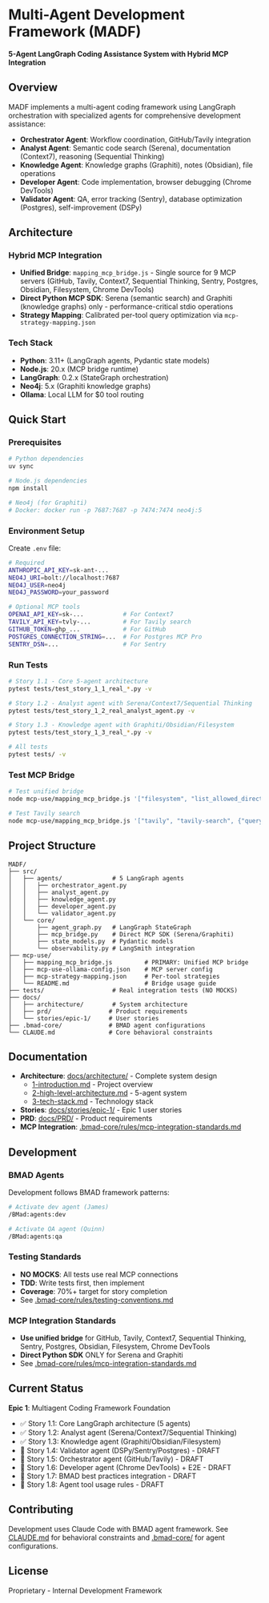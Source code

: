 # Multi-Agent Development Framework (MADF)

**5-Agent LangGraph Coding Assistance System with Hybrid MCP Integration**

## Overview

MADF implements a multi-agent coding framework using LangGraph orchestration with specialized agents for comprehensive development assistance:

- **Orchestrator Agent**: Workflow coordination, GitHub/Tavily integration
- **Analyst Agent**: Semantic code search (Serena), documentation (Context7), reasoning (Sequential Thinking)
- **Knowledge Agent**: Knowledge graphs (Graphiti), notes (Obsidian), file operations
- **Developer Agent**: Code implementation, browser debugging (Chrome DevTools)
- **Validator Agent**: QA, error tracking (Sentry), database optimization (Postgres), self-improvement (DSPy)

## Architecture

### Hybrid MCP Integration
- **Unified Bridge**: `mapping_mcp_bridge.js` - Single source for 9 MCP servers (GitHub, Tavily, Context7, Sequential Thinking, Sentry, Postgres, Obsidian, Filesystem, Chrome DevTools)
- **Direct Python MCP SDK**: Serena (semantic search) and Graphiti (knowledge graphs) only - performance-critical stdio operations
- **Strategy Mapping**: Calibrated per-tool query optimization via `mcp-strategy-mapping.json`

### Tech Stack
- **Python**: 3.11+ (LangGraph agents, Pydantic state models)
- **Node.js**: 20.x (MCP bridge runtime)
- **LangGraph**: 0.2.x (StateGraph orchestration)
- **Neo4j**: 5.x (Graphiti knowledge graphs)
- **Ollama**: Local LLM for $0 tool routing

## Quick Start

### Prerequisites
```bash
# Python dependencies
uv sync

# Node.js dependencies
npm install

# Neo4j (for Graphiti)
# Docker: docker run -p 7687:7687 -p 7474:7474 neo4j:5
```

### Environment Setup
Create `.env` file:
```bash
# Required
ANTHROPIC_API_KEY=sk-ant-...
NEO4J_URI=bolt://localhost:7687
NEO4J_USER=neo4j
NEO4J_PASSWORD=your_password

# Optional MCP tools
OPENAI_API_KEY=sk-...           # For Context7
TAVILY_API_KEY=tvly-...         # For Tavily search
GITHUB_TOKEN=ghp_...            # For GitHub
POSTGRES_CONNECTION_STRING=...  # For Postgres MCP Pro
SENTRY_DSN=...                  # For Sentry
```

### Run Tests
```bash
# Story 1.1 - Core 5-agent architecture
pytest tests/test_story_1_1_real_*.py -v

# Story 1.2 - Analyst agent with Serena/Context7/Sequential Thinking
pytest tests/test_story_1_2_real_analyst_agent.py -v

# Story 1.3 - Knowledge agent with Graphiti/Obsidian/Filesystem
pytest tests/test_story_1_3_real_*.py -v

# All tests
pytest tests/ -v
```

### Test MCP Bridge
```bash
# Test unified bridge
node mcp-use/mapping_mcp_bridge.js '["filesystem", "list_allowed_directories"]'

# Test Tavily search
node mcp-use/mapping_mcp_bridge.js '["tavily", "tavily-search", {"query": "langgraph tutorials"}]'
```

## Project Structure

```
MADF/
├── src/
│   ├── agents/              # 5 LangGraph agents
│   │   ├── orchestrator_agent.py
│   │   ├── analyst_agent.py
│   │   ├── knowledge_agent.py
│   │   ├── developer_agent.py
│   │   └── validator_agent.py
│   └── core/
│       ├── agent_graph.py   # LangGraph StateGraph
│       ├── mcp_bridge.py    # Direct MCP SDK (Serena/Graphiti)
│       ├── state_models.py  # Pydantic models
│       └── observability.py # LangSmith integration
├── mcp-use/
│   ├── mapping_mcp_bridge.js         # PRIMARY: Unified MCP bridge
│   ├── mcp-use-ollama-config.json    # MCP server config
│   ├── mcp-strategy-mapping.json     # Per-tool strategies
│   └── README.md                     # Bridge usage guide
├── tests/                   # Real integration tests (NO MOCKS)
├── docs/
│   ├── architecture/        # System architecture
│   ├── prd/                # Product requirements
│   └── stories/epic-1/     # User stories
├── .bmad-core/             # BMAD agent configurations
└── CLAUDE.md               # Core behavioral constraints
```

## Documentation

- **Architecture**: [docs/architecture/](docs/architecture/) - Complete system design
  - [1-introduction.md](docs/architecture/1-introduction.md) - Project overview
  - [2-high-level-architecture.md](docs/architecture/2-high-level-architecture.md) - 5-agent system
  - [3-tech-stack.md](docs/architecture/3-tech-stack.md) - Technology stack
- **Stories**: [docs/stories/epic-1/](docs/stories/epic-1/) - Epic 1 user stories
- **PRD**: [docs/PRD/](docs/PRD/) - Product requirements
- **MCP Integration**: [.bmad-core/rules/mcp-integration-standards.md](.bmad-core/rules/mcp-integration-standards.md)

## Development

### BMAD Agents
Development follows BMAD framework patterns:
```bash
# Activate dev agent (James)
/BMad:agents:dev

# Activate QA agent (Quinn)
/BMad:agents:qa
```

### Testing Standards
- **NO MOCKS**: All tests use real MCP connections
- **TDD**: Write tests first, then implement
- **Coverage**: 70%+ target for story completion
- See [.bmad-core/rules/testing-conventions.md](.bmad-core/rules/testing-conventions.md)

### MCP Integration Standards
- **Use unified bridge** for GitHub, Tavily, Context7, Sequential Thinking, Sentry, Postgres, Obsidian, Filesystem, Chrome DevTools
- **Direct Python SDK** ONLY for Serena and Graphiti
- See [.bmad-core/rules/mcp-integration-standards.md](.bmad-core/rules/mcp-integration-standards.md)

## Current Status

**Epic 1**: Multiagent Coding Framework Foundation
- ✅ Story 1.1: Core LangGraph architecture (5 agents)
- ✅ Story 1.2: Analyst agent (Serena/Context7/Sequential Thinking)
- ✅ Story 1.3: Knowledge agent (Graphiti/Obsidian/Filesystem)
- 🔴 Story 1.4: Validator agent (DSPy/Sentry/Postgres) - DRAFT
- 🔴 Story 1.5: Orchestrator agent (GitHub/Tavily) - DRAFT
- 🔴 Story 1.6: Developer agent (Chrome DevTools) + E2E - DRAFT
- 🔴 Story 1.7: BMAD best practices integration - DRAFT
- 🔴 Story 1.8: Agent tool usage rules - DRAFT

## Contributing

Development uses Claude Code with BMAD agent framework. See [CLAUDE.md](CLAUDE.md) for behavioral constraints and [.bmad-core/](.bmad-core/) for agent configurations.

## License

Proprietary - Internal Development Framework
